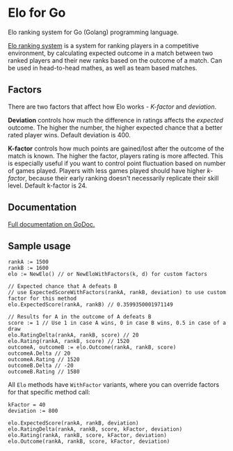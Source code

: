 # Elo for Go

Elo ranking system for Go (Golang) programming language.

[Elo ranking system](https://en.wikipedia.org/wiki/Elo_rating_system) is a system for ranking players in a competitive environment, by calculating expected outcome in a match between two ranked players and their new ranks based on the outcome of a match. Can be used in head-to-head mathes, as well as team based matches.

## Factors

There are two factors that affect how Elo works - *K-factor* and *deviation*.

**Deviation** controls how much the difference in ratings affects the _expected_ outcome. The higher the number, the higher expected chance that a better rated player wins. Default deviation is 400. 

**K-factor** controls how much points are gained/lost after the outcome of the match is known. The higher the factor, players rating is more affected. This is especially useful if you want to control point fluctuation based on number of games played. Players with less games played should have higher _k-factor_, because their early ranking doesn't necessarily replicate their skill level. Default k-factor is 24.

## Documentation

[Full documentation on GoDoc.](https://godoc.org/github.com/kortemy/elo-go)

## Sample usage

```
rankA := 1500
rankB := 1600
elo := NewElo() // or NewEloWithFactors(k, d) for custom factors

// Expected chance that A defeats B
// use ExpectedScoreWithFactors(rankA, rankB, deviation) to use custom factor for this method
elo.ExpectedScore(rankA, rankB) // 0.3599350001971149

// Results for A in the outcome of A defeats B
score := 1 // Use 1 in case A wins, 0 in case B wins, 0.5 in case of a draw
elo.RatingDelta(rankA, rankB, score) // 20
elo.Rating(rankA, rankB, score) // 1520
outcomeA, outcomeB := elo.Outcome(rankA, rankB, score)
outcomeA.Delta // 20
outcomeA.Rating // 1520
outcomeB.Delta // -20
outcomeB.Rating // 1580
```

All `Elo` methods have `WithFactor` variants, where you can override factors for that specific method call:
```
kFactor = 40
deviation := 800

elo.ExpectedScore(rankA, rankB, deviation)
elo.RatingDelta(rankA, rankB, score, kFactor, deviation)
elo.Rating(rankA, rankB, score, kFactor, deviation)
elo.Outcome(rankA, rankB, score, kFactor, deviation)
```
